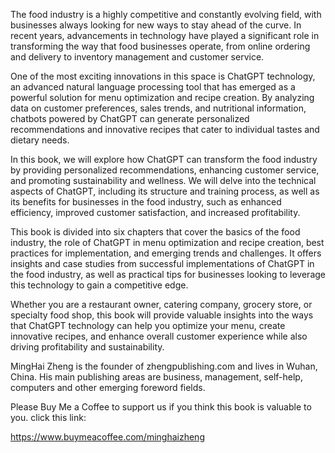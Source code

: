 
The food industry is a highly competitive and constantly evolving field, with businesses always looking for new ways to stay ahead of the curve. In recent years, advancements in technology have played a significant role in transforming the way that food businesses operate, from online ordering and delivery to inventory management and customer service.

One of the most exciting innovations in this space is ChatGPT technology, an advanced natural language processing tool that has emerged as a powerful solution for menu optimization and recipe creation. By analyzing data on customer preferences, sales trends, and nutritional information, chatbots powered by ChatGPT can generate personalized recommendations and innovative recipes that cater to individual tastes and dietary needs.

In this book, we will explore how ChatGPT can transform the food industry by providing personalized recommendations, enhancing customer service, and promoting sustainability and wellness. We will delve into the technical aspects of ChatGPT, including its structure and training process, as well as its benefits for businesses in the food industry, such as enhanced efficiency, improved customer satisfaction, and increased profitability.

This book is divided into six chapters that cover the basics of the food industry, the role of ChatGPT in menu optimization and recipe creation, best practices for implementation, and emerging trends and challenges. It offers insights and case studies from successful implementations of ChatGPT in the food industry, as well as practical tips for businesses looking to leverage this technology to gain a competitive edge.

Whether you are a restaurant owner, catering company, grocery store, or specialty food shop, this book will provide valuable insights into the ways that ChatGPT technology can help you optimize your menu, create innovative recipes, and enhance overall customer experience while also driving profitability and sustainability.

MingHai Zheng is the founder of zhengpublishing.com and lives in Wuhan, China. His main publishing areas are business, management, self-help, computers and other emerging foreword fields.

Please Buy Me a Coffee to support us if you think this book is valuable to you. click this link:

https://www.buymeacoffee.com/minghaizheng
